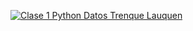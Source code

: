 [![Clase 1 Python Datos Trenque Lauquen](http://i.imgur.com/d7A5x04.png)](https://youtu.be/ePbqyrxkmuQ)